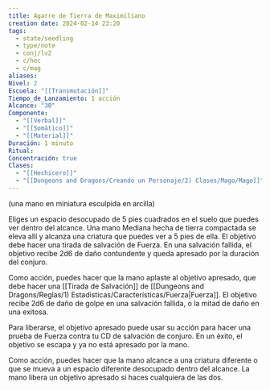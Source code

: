 ```yaml
---
title: Agarre de Tierra de Maximiliano
creation date: 2024-02-14 23:20
tags:
  - state/seedling
  - type/note
  - conj/lv2
  - c/hec
  - c/mag
aliases: 
Nivel: 2
Escuela: "[[Transmutación]]"
Tiempo_de_Lanzamiento: 1 acción
Alcance: "30"
Componente:
  - "[[Verbal]]"
  - "[[Somático]]"
  - "[[Material]]"
Duración: 1 minuto
Ritual: 
Concentración: true
Clases:
  - "[[Hechicero]]"
  - "[[Dungeons and Dragons/Creando un Personaje/2) Clases/Mago/Mago]]"
---
```

(una mano en miniatura esculpida en arcilla)

Eliges un espacio desocupado de 5 pies cuadrados en el suelo que puedes ver dentro del alcance. Una mano Mediana hecha de tierra compactada se eleva allí y alcanza una criatura que puedes ver a 5 pies de ella. El objetivo debe hacer una tirada de salvación de Fuerza. En una salvación fallida, el objetivo recibe 2d6 de daño contundente y queda apresado por la duración del conjuro.

Como acción, puedes hacer que la mano aplaste al objetivo apresado, que debe hacer una [[Tirada de Salvación]] de [[Dungeons and Dragons/Reglas/1) Estadisticas/Características/Fuerza|Fuerza]]. El objetivo recibe 2d6 de daño de golpe en una salvación fallida, o la mitad de daño en una exitosa.

Para liberarse, el objetivo apresado puede usar su acción para hacer una prueba de Fuerza contra tu CD de salvación de conjuro. En un éxito, el objetivo se escapa y ya no está apresado por la mano.

Como acción, puedes hacer que la mano alcance a una criatura diferente o que se mueva a un espacio diferente desocupado dentro del alcance. La mano libera un objetivo apresado si haces cualquiera de las dos.